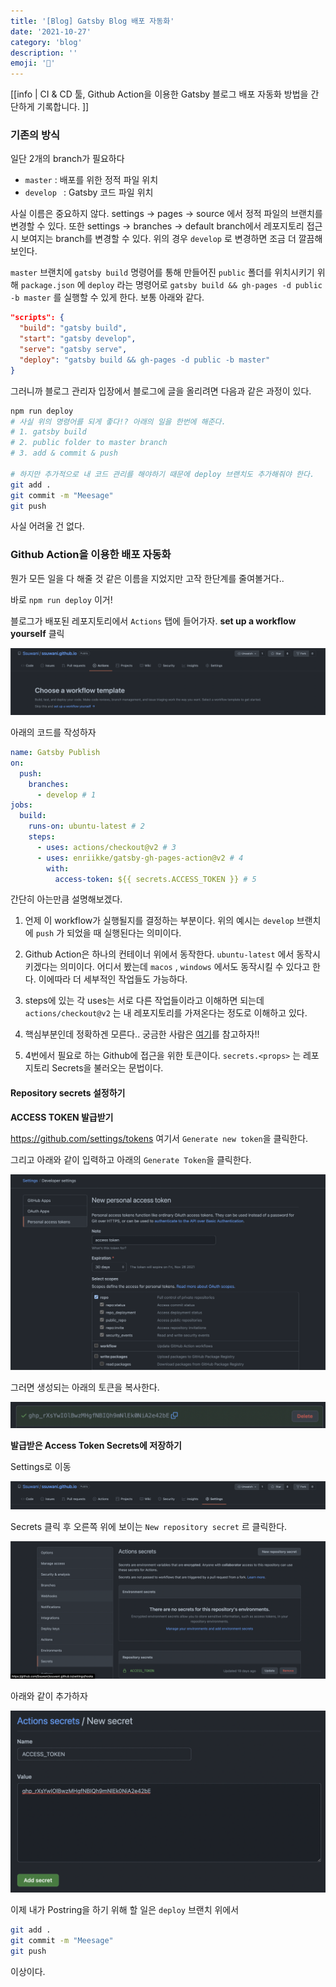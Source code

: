 ```yaml
---
title: '[Blog] Gatsby Blog 배포 자동화'
date: '2021-10-27'
category: 'blog'
description: ''
emoji: '🤖'
---
```


[[info | CI & CD 툴, Github Action을 이용한 Gatsby 블로그 배포 자동화 방법을 간단하게 기록합니다. ]]



### 기존의 방식

일단 2개의 branch가 필요하다

- `master` : 배포를 위한 정적 파일 위치
- `develop ` : Gatsby 코드 파일 위치

사실 이름은 중요하지 않다. settings -> pages -> source 에서 정적 파일의 브랜치를 변경할 수 있다. 또한 settings -> branches -> default branch에서 레포지토리 접근 시 보여지는 branch를 변경할 수 있다. 위의 경우 `develop` 로 변경하면 조금 더 깔끔해 보인다.



`master` 브랜치에 `gatsby build`  명령어를 통해 만들어진 `public` 폴더를 위치시키기 위해 `package.json` 에 `deploy` 라는 명령어로 `gatsby build && gh-pages -d public -b master` 를 실행할 수 있게 한다.  보통 아래와 같다.

```json
"scripts": {
  "build": "gatsby build",
  "start": "gatsby develop",
  "serve": "gatsby serve",
  "deploy": "gatsby build && gh-pages -d public -b master"
}
```

그러니까 블로그 관리자 입장에서 블로그에 글을 올리려면 다음과 같은 과정이 있다.

```bash
npm run deploy
# 사실 위의 명령어를 되게 좋다!? 아래의 일을 한번에 해준다.
# 1. gatsby build
# 2. public folder to master branch
# 3. add & commit & push

# 하지만 추가적으로 내 코드 관리를 해야하기 때문에 deploy 브랜치도 추가해줘야 한다.
git add .
git commit -m "Meesage"
git push
```



사실 어려울 건 없다. 

### Github Action을 이용한 배포 자동화

뭔가 모든 일을 다 해줄 것 같은 이름을 지었지만 고작 한단계를 줄여볼거다..

바로 `npm run deploy` 이거!

블로그가 배포된 레포지토리에서 `Actions` 탭에 들어가자. **set up a workflow yourself** 클릭

<img src="./images/githubaction.png"/>



아래의 코드를 작성하자

```yaml
name: Gatsby Publish
on:
  push:
    branches:
      - develop # 1
jobs:
  build:
    runs-on: ubuntu-latest # 2
    steps:
      - uses: actions/checkout@v2 # 3
      - uses: enriikke/gatsby-gh-pages-action@v2 # 4
        with:
          access-token: ${{ secrets.ACCESS_TOKEN }} # 5
```

간단히 아는만큼 설명해보겠다.

1. 언제 이 workflow가 실행될지를 결정하는 부분이다. 위의 예시는 `develop` 브랜치에 `push` 가 되었을 때 실행된다는 의미이다.

2. Github Action은 하나의 컨테이너 위에서 동작한다. `ubuntu-latest` 에서 동작시키겠다는 의미이다. 어디서 봤는데 `macos` , `windows` 에서도 동작시킬 수 있다고 한다. 이에따라 더 세부적인 작업들도 가능하다.

3. steps에 있는 각 uses는 서로 다른 작업들이라고 이해하면 되는데 `actions/checkout@v2` 는 내 레포지토리를 가져온다는 정도로 이해하고 있다.

4. 핵심부분인데 정확하겐 모른다..  궁금한 사람은 [여기](https://github.com/enriikke/gatsby-gh-pages-action)를 참고하자!!

5. 4번에서 필요로 하는 Github에 접근을 위한 토큰이다. `secrets.<props>` 는 레포지토리 Secrets을 불러오는 문법이다.

    

    

#### Repository secrets 설정하기

**ACCESS TOKEN 발급받기**

https://github.com/settings/tokens 여기서 `Generate new token`을 클릭한다.

그리고 아래와 같이 입력하고 아래의 `Generate Token`을 클릭한다.

<img src="images/token.png"/>

그러면 생성되는 아래의 토큰을 복사한다.

<img src="images/generated.png"/>

**발급받은 Access Token Secrets에 저장하기**

Settings로 이동

<img src="./images/settings.png"/>

Secrets 클릭 후 오른쪽 위에 보이는 `New repository secret` 르 클릭한다.

<img src="images/secrets.png"/>

아래와 같이 추가하자

<img src="images/add.png"/>



<br/>

이제 내가 Postring을 하기 위해 할 일은 `deploy` 브랜치 위에서 

```bash
git add .
git commit -m "Meesage"
git push
```

이상이다.
